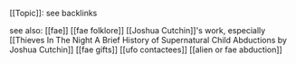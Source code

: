 [[Topic]]: see backlinks

see also:
[[fae]]
[[fae folklore]]
[[Joshua Cutchin]]'s work, especially [[Thieves In The Night A Brief History of Supernatural Child Abductions by Joshua Cutchin]]
[[fae gifts]]
[[ufo contactees]]
[[alien or fae abduction]]